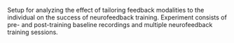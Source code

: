 Setup for analyzing the effect of tailoring feedback modalities to the individual on the success of neurofeedback training. 
Experiment consists of pre- and post-training baseline recordings and multiple neurofeedback training sessions. 
